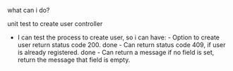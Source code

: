 what can i do?

unit test to create user controller
 - I can test the process to create user, so i can have:
        - Option to create user return status code 200. done
        - Can return status code 409, if user is already registered. done
        - Can return a message if no field is set, return the message that field is empty. 